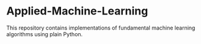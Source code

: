 # Applied-Machine-Learning

This repository contains implementations of fundamental machine learning algorithms using plain Python.
